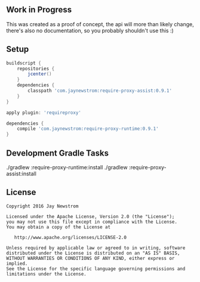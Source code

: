 Work in Progress
----------------

This was created as a proof of concept, the api will more than likely change, there's also no documentation, so you probably shouldn't use this :)

Setup
-----

```groovy
buildscript {
    repositories {
        jcenter()
    }
    dependencies {
        classpath 'com.jaynewstrom:require-proxy-assist:0.9.1'
    }
}

apply plugin: 'requireproxy'

dependencies {
    compile 'com.jaynewstrom:require-proxy-runtime:0.9.1'
}
```
 
Development Gradle Tasks
------------------------
 
./gradlew :require-proxy-runtime:install
./gradlew :require-proxy-assist:install

License
-------

    Copyright 2016 Jay Newstrom

    Licensed under the Apache License, Version 2.0 (the "License");
    you may not use this file except in compliance with the License.
    You may obtain a copy of the License at

       http://www.apache.org/licenses/LICENSE-2.0

    Unless required by applicable law or agreed to in writing, software
    distributed under the License is distributed on an "AS IS" BASIS,
    WITHOUT WARRANTIES OR CONDITIONS OF ANY KIND, either express or implied.
    See the License for the specific language governing permissions and
    limitations under the License.

